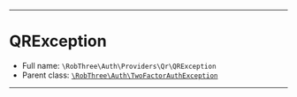 ***

# QRException

* Full name: `\RobThree\Auth\Providers\Qr\QRException`
* Parent class: [`\RobThree\Auth\TwoFactorAuthException`](../../TwoFactorAuthException.md)

***

